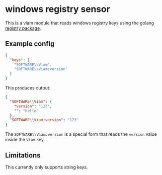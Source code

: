 # windows registry sensor

This is a viam module that reads windows registry keys using the golang [registry package](https://pkg.go.dev/golang.org/x/sys/windows/registry).

## Example config

```json
{
  "keys": [
    "SOFTWARE\\Viam",
    "SOFTWARE\\Viam:version"
  ]
}
```

This produces output:

```json
{
  "SOFTWARE\\Viam": {
    "version": "123",
    "": "hello"
  },
  "SOFTWARE\\Viam:version": "123"
}
```

The `SOFTWARE\\Viam:version` is a special form that reads the `version` value inside the `Viam` key.

## Limitations

This currently only supports string keys.

